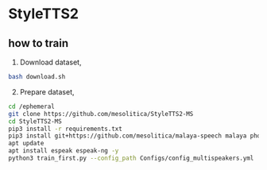 # StyleTTS2

## how to train

1. Download dataset,

```bash
bash download.sh
```

2. Prepare dataset,

```bash
cd /ephemeral
git clone https://github.com/mesolitica/StyleTTS2-MS
cd StyleTTS2-MS
pip3 install -r requirements.txt
pip3 install git+https://github.com/mesolitica/malaya-speech malaya phonemizer mecab-python3 transformers==4.47.0 PySastrawi matplotlib==3.7.0 torch==2.5.1 torchaudio==2.5.1 accelerate==1.1.1 munch einops einops_exts pandas tensorboard
apt update
apt install espeak espeak-ng -y
python3 train_first.py --config_path Configs/config_multispeakers.yml
```
